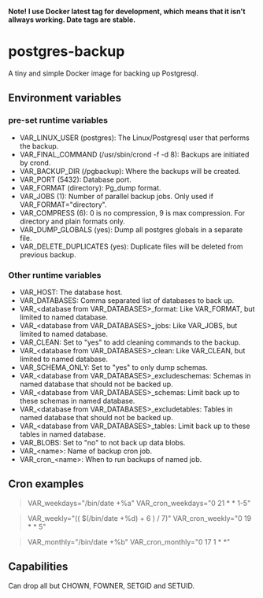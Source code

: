 **Note! I use Docker latest tag for development, which means that it isn't allways working. Date tags are stable.**

# postgres-backup
A tiny and simple Docker image for backing up Postgresql.

## Environment variables
### pre-set runtime variables
* VAR_LINUX_USER (postgres): The Linux/Postgresql user that performs the backup.
* VAR_FINAL_COMMAND (/usr/sbin/crond -f -d 8): Backups are initiated by crond.
* VAR_BACKUP_DIR (/pgbackup): Where the backups will be created.
* VAR_PORT (5432): Database port.
* VAR_FORMAT (directory): Pg_dump format.
* VAR_JOBS (1): Number of parallel backup jobs. Only used if VAR_FORMAT="directory".
* VAR_COMPRESS (6): 0 is no compression, 9 is max compression. For directory and plain formats only.
* VAR_DUMP_GLOBALS (yes): Dump all postgres globals in a separate file.
* VAR_DELETE_DUPLICATES (yes): Duplicate files will be deleted from previous backup.

### Other runtime variables
* VAR_HOST: The database host.
* VAR_DATABASES: Comma separated list of databases to back up.
* VAR_&lt;database from VAR_DATABASES&gt;_format: Like VAR_FORMAT, but limited to named database.
* VAR_&lt;database from VAR_DATABASES&gt;_jobs: Like VAR_JOBS, but limited to named database.
* VAR_CLEAN: Set to "yes" to add cleaning commands to the backup.
* VAR_&lt;database from VAR_DATABASES&gt;_clean: Like VAR_CLEAN, but limited to named database.
* VAR_SCHEMA_ONLY: Set to "yes" to only dump schemas.
* VAR_&lt;database from VAR_DATABASES&gt;_excludeschemas: Schemas in named database that should not be backed up.
* VAR_&lt;database from VAR_DATABASES&gt;_schemas: Limit back up to these schemas in named database.
* VAR_&lt;database from VAR_DATABASES&gt;_excludetables: Tables in named database that should not be backed up.
* VAR_&lt;database from VAR_DATABASES&gt;_tables: Limit back up to these tables in named database.
* VAR_BLOBS: Set to "no" to not back up data blobs.
* VAR_&lt;name&gt;: Name of backup cron job.
* VAR_cron_&lt;name&gt;: When to run backups of named job.

## Cron examples
>VAR_weekdays="/bin/date +%a"
VAR_cron_weekdays="0 21 * * 1-5"

>VAR_weekly="(( $(/bin/date +%d) + 6 ) / 7)"
VAR_cron_weekly="0 19 * * 5"

>VAR_monthly="/bin/date +%b"
VAR_cron_monthly="0 17 1 * *"

## Capabilities
Can drop all but CHOWN, FOWNER, SETGID and SETUID.
